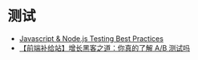 # 测试

- [Javascript & Node.js Testing Best Practices](https://github.com/goldbergyoni/javascript-testing-best-practices)
- [【前端补给站】增长黑客之道：你真的了解 A/B 测试吗](https://mp.weixin.qq.com/s/-3acELJJDFJkkLNMEaiLYw)
